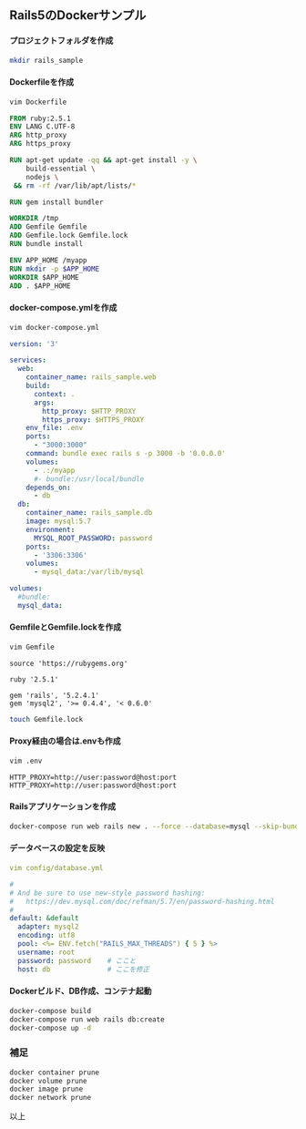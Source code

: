 ## Rails5のDockerサンプル

#### プロジェクトフォルダを作成

```bash
mkdir rails_sample
```

#### Dockerfileを作成

```bash
vim Dockerfile
```

```dockerfile
FROM ruby:2.5.1
ENV LANG C.UTF-8
ARG http_proxy
ARG https_proxy

RUN apt-get update -qq && apt-get install -y \
    build-essential \
    nodejs \
 && rm -rf /var/lib/apt/lists/*

RUN gem install bundler

WORKDIR /tmp
ADD Gemfile Gemfile
ADD Gemfile.lock Gemfile.lock
RUN bundle install

ENV APP_HOME /myapp
RUN mkdir -p $APP_HOME
WORKDIR $APP_HOME
ADD . $APP_HOME

```

#### docker-compose.ymlを作成

```bash
vim docker-compose.yml
```

```yaml
version: '3'

services:
  web:
    container_name: rails_sample.web
    build:
      context: .
      args:
        http_proxy: $HTTP_PROXY
        https_proxy: $HTTPS_PROXY
    env_file: .env
    ports:
      - "3000:3000"
    command: bundle exec rails s -p 3000 -b '0.0.0.0'
    volumes:
      - .:/myapp
      #- bundle:/usr/local/bundle
    depends_on:
      - db
  db:
    container_name: rails_sample.db
    image: mysql:5.7
    environment:
      MYSQL_ROOT_PASSWORD: password
    ports:
      - '3306:3306'
    volumes:
      - mysql_data:/var/lib/mysql

volumes:
  #bundle:
  mysql_data:

```

#### GemfileとGemfile.lockを作成

```bash
vim Gemfile
```

```properties
source 'https://rubygems.org'

ruby '2.5.1'

gem 'rails', '5.2.4.1'
gem 'mysql2', '>= 0.4.4', '< 0.6.0'

```

```bash
touch Gemfile.lock
```

#### Proxy経由の場合は.envも作成

```bash
vim .env
```

```properties
HTTP_PROXY=http://user:password@host:port
HTTP_PROXY=http://user:password@host:port
```

#### Railsアプリケーションを作成

```bash
docker-compose run web rails new . --force --database=mysql --skip-bundle
```

#### データベースの設定を反映

```database.yml
vim config/database.yml
```

```yaml
#
# And be sure to use new-style password hashing:
#   https://dev.mysql.com/doc/refman/5.7/en/password-hashing.html
#
default: &default
  adapter: mysql2
  encoding: utf8
  pool: <%= ENV.fetch("RAILS_MAX_THREADS") { 5 } %>
  username: root
  password: password    # ここと
  host: db              # ここを修正
```

#### Dockerビルド、DB作成、コンテナ起動

```bash
docker-compose build
docker-compose run web rails db:create
docker-compose up -d
```

### 補足

```bash
docker container prune
docker volume prune
docker image prune
docker network prune
```



以上

